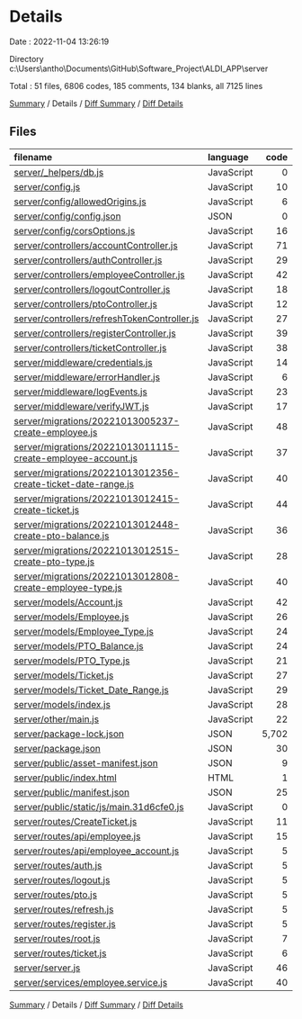 # Details

Date : 2022-11-04 13:26:19

Directory c:\\Users\\antho\\Documents\\GitHub\\Software_Project\\ALDI_APP\\server

Total : 51 files,  6806 codes, 185 comments, 134 blanks, all 7125 lines

[Summary](results.md) / Details / [Diff Summary](diff.md) / [Diff Details](diff-details.md)

## Files
| filename | language | code | comment | blank | total |
| :--- | :--- | ---: | ---: | ---: | ---: |
| [server/_helpers/db.js](/server/_helpers/db.js) | JavaScript | 0 | 20 | 5 | 25 |
| [server/config.js](/server/config.js) | JavaScript | 10 | 1 | 1 | 12 |
| [server/config/allowedOrigins.js](/server/config/allowedOrigins.js) | JavaScript | 6 | 0 | 1 | 7 |
| [server/config/config.json](/server/config/config.json) | JSON | 0 | 0 | 1 | 1 |
| [server/config/corsOptions.js](/server/config/corsOptions.js) | JavaScript | 16 | 1 | 2 | 19 |
| [server/controllers/accountController.js](/server/controllers/accountController.js) | JavaScript | 71 | 11 | 8 | 90 |
| [server/controllers/authController.js](/server/controllers/authController.js) | JavaScript | 29 | 3 | 5 | 37 |
| [server/controllers/employeeController.js](/server/controllers/employeeController.js) | JavaScript | 42 | 5 | 12 | 59 |
| [server/controllers/logoutController.js](/server/controllers/logoutController.js) | JavaScript | 18 | 1 | 3 | 22 |
| [server/controllers/ptoController.js](/server/controllers/ptoController.js) | JavaScript | 12 | 0 | 3 | 15 |
| [server/controllers/refreshTokenController.js](/server/controllers/refreshTokenController.js) | JavaScript | 27 | 2 | 5 | 34 |
| [server/controllers/registerController.js](/server/controllers/registerController.js) | JavaScript | 39 | 1 | 3 | 43 |
| [server/controllers/ticketController.js](/server/controllers/ticketController.js) | JavaScript | 38 | 8 | 8 | 54 |
| [server/middleware/credentials.js](/server/middleware/credentials.js) | JavaScript | 14 | 1 | 2 | 17 |
| [server/middleware/errorHandler.js](/server/middleware/errorHandler.js) | JavaScript | 6 | 1 | 2 | 9 |
| [server/middleware/logEvents.js](/server/middleware/logEvents.js) | JavaScript | 23 | 0 | 6 | 29 |
| [server/middleware/verifyJWT.js](/server/middleware/verifyJWT.js) | JavaScript | 17 | 1 | 2 | 20 |
| [server/migrations/20221013005237-create-employee.js](/server/migrations/20221013005237-create-employee.js) | JavaScript | 48 | 1 | 0 | 49 |
| [server/migrations/20221013011115-create-employee-account.js](/server/migrations/20221013011115-create-employee-account.js) | JavaScript | 37 | 1 | 0 | 38 |
| [server/migrations/20221013012356-create-ticket-date-range.js](/server/migrations/20221013012356-create-ticket-date-range.js) | JavaScript | 40 | 1 | 0 | 41 |
| [server/migrations/20221013012415-create-ticket.js](/server/migrations/20221013012415-create-ticket.js) | JavaScript | 44 | 1 | 0 | 45 |
| [server/migrations/20221013012448-create-pto-balance.js](/server/migrations/20221013012448-create-pto-balance.js) | JavaScript | 36 | 1 | 0 | 37 |
| [server/migrations/20221013012515-create-pto-type.js](/server/migrations/20221013012515-create-pto-type.js) | JavaScript | 28 | 1 | 0 | 29 |
| [server/migrations/20221013012808-create-employee-type.js](/server/migrations/20221013012808-create-employee-type.js) | JavaScript | 40 | 1 | 0 | 41 |
| [server/models/Account.js](/server/models/Account.js) | JavaScript | 42 | 7 | 1 | 50 |
| [server/models/Employee.js](/server/models/Employee.js) | JavaScript | 26 | 28 | 1 | 55 |
| [server/models/Employee_Type.js](/server/models/Employee_Type.js) | JavaScript | 24 | 6 | 0 | 30 |
| [server/models/PTO_Balance.js](/server/models/PTO_Balance.js) | JavaScript | 24 | 6 | 0 | 30 |
| [server/models/PTO_Type.js](/server/models/PTO_Type.js) | JavaScript | 21 | 6 | 0 | 27 |
| [server/models/Ticket.js](/server/models/Ticket.js) | JavaScript | 27 | 36 | 2 | 65 |
| [server/models/Ticket_Date_Range.js](/server/models/Ticket_Date_Range.js) | JavaScript | 29 | 18 | 0 | 47 |
| [server/models/index.js](/server/models/index.js) | JavaScript | 28 | 7 | 6 | 41 |
| [server/other/main.js](/server/other/main.js) | JavaScript | 22 | 0 | 0 | 22 |
| [server/package-lock.json](/server/package-lock.json) | JSON | 5,702 | 0 | 1 | 5,703 |
| [server/package.json](/server/package.json) | JSON | 30 | 0 | 1 | 31 |
| [server/public/asset-manifest.json](/server/public/asset-manifest.json) | JSON | 9 | 0 | 0 | 9 |
| [server/public/index.html](/server/public/index.html) | HTML | 1 | 0 | 0 | 1 |
| [server/public/manifest.json](/server/public/manifest.json) | JSON | 25 | 0 | 1 | 26 |
| [server/public/static/js/main.31d6cfe0.js](/server/public/static/js/main.31d6cfe0.js) | JavaScript | 0 | 0 | 1 | 1 |
| [server/routes/CreateTicket.js](/server/routes/CreateTicket.js) | JavaScript | 11 | 0 | 5 | 16 |
| [server/routes/api/employee.js](/server/routes/api/employee.js) | JavaScript | 15 | 1 | 4 | 20 |
| [server/routes/api/employee_account.js](/server/routes/api/employee_account.js) | JavaScript | 5 | 0 | 2 | 7 |
| [server/routes/auth.js](/server/routes/auth.js) | JavaScript | 5 | 0 | 2 | 7 |
| [server/routes/logout.js](/server/routes/logout.js) | JavaScript | 5 | 0 | 2 | 7 |
| [server/routes/pto.js](/server/routes/pto.js) | JavaScript | 5 | 0 | 2 | 7 |
| [server/routes/refresh.js](/server/routes/refresh.js) | JavaScript | 5 | 0 | 2 | 7 |
| [server/routes/register.js](/server/routes/register.js) | JavaScript | 5 | 0 | 2 | 7 |
| [server/routes/root.js](/server/routes/root.js) | JavaScript | 7 | 0 | 2 | 9 |
| [server/routes/ticket.js](/server/routes/ticket.js) | JavaScript | 6 | 1 | 2 | 9 |
| [server/server.js](/server/server.js) | JavaScript | 46 | 1 | 14 | 61 |
| [server/services/employee.service.js](/server/services/employee.service.js) | JavaScript | 40 | 5 | 12 | 57 |

[Summary](results.md) / Details / [Diff Summary](diff.md) / [Diff Details](diff-details.md)